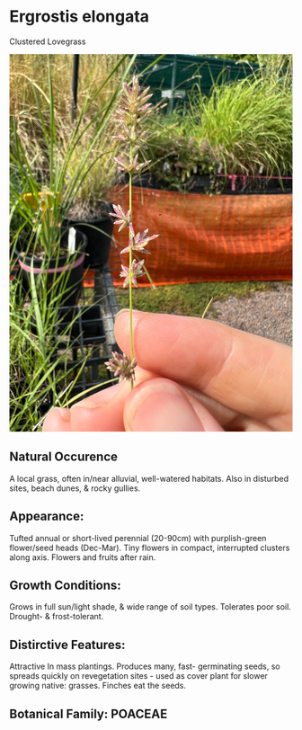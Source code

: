 <script src="{{ site.baseurl }}{% link assets/js/qrcode.js %}" </script>
<div id="qrcode"></div>
<script type="text/javascript">
new QRCode(document.getElementById("qrcode"), "https://ericlawrey.github.io/plant-pages/plants/eragrostis-elongata");
</script>

# Ergrostis elongata
Clustered Lovegrass

![Seed heads of clustered lovegrass.](images/eragrostis-elongata-IMG_7067.jpg)
## Natural Occurence
A local grass, often in/near alluvial, well-watered habitats. Also in disturbed sites, beach dunes, & rocky gullies.
## Appearance:
Tufted annual or short-lived perennial (20-90cm) with purplish-green flower/seed heads (Dec-Mar). Tiny flowers in compact, interrupted clusters along axis. Flowers and fruits after rain.
## Growth Conditions:
Grows in full sun/light shade, & wide range of soil types. Tolerates poor soil. Drought- & frost-tolerant.
## Distirctive Features: 
Attractive In mass plantings. Produces many, fast- germinating seeds, so spreads quickly on revegetation sites - used as cover plant for slower growing native: grasses. Finches eat the seeds. 
## Botanical Family: POACEAE

